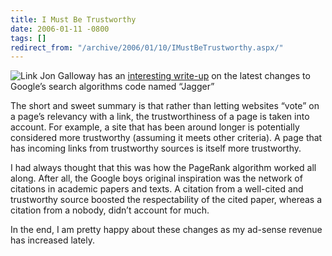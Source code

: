 ```yaml
---
title: I Must Be Trustworthy
date: 2006-01-11 -0800
tags: []
redirect_from: "/archive/2006/01/10/IMustBeTrustworthy.aspx/"
---
```


![Link](https://haacked.com/images/link.jpg) Jon Galloway has an
[interesting
write-up](http://weblogs.asp.net/jgalloway/archive/2006/01/11/435076.aspx)
on the latest changes to Google’s search algorithms code named “Jagger”

The short and sweet summary is that rather than letting websites “vote”
on a page’s relevancy with a link, the trustworthiness of a page is
taken into account. For example, a site that has been around longer is
potentially considered more trustworthy (assuming it meets other
criteria). A page that has incoming links from trustworthy sources is
itself more trustworthy.

I had always thought that this was how the PageRank algorithm worked all
along. After all, the Google boys original inspiration was the network
of citations in academic papers and texts. A citation from a well-cited
and trustworthy source boosted the respectability of the cited paper,
whereas a citation from a nobody, didn’t account for much.

In the end, I am pretty happy about these changes as my ad-sense revenue
has increased lately.

